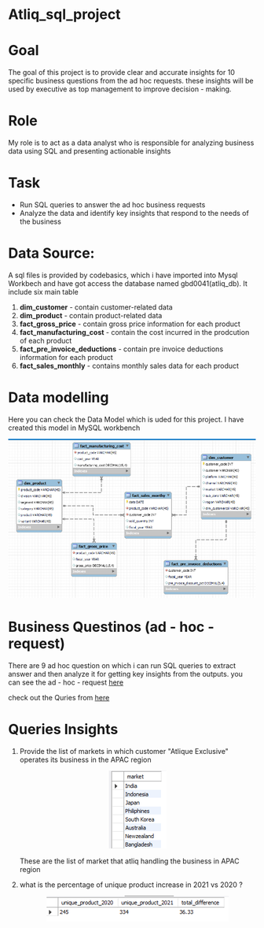 # Atliq_sql_project

# Goal 
The goal of this project is to provide clear and accurate insights for 10 specific business questions from the ad hoc requests. these insights will be used by executive as top management to 
improve decision - making.

# Role 
My role is to act as a data analyst who is responsible for analyzing business data using SQL and presenting actionable insights 

# Task 
- Run SQL queries to answer the ad hoc business requests
- Analyze the data and identify key insights that respond to the needs of the business

# Data Source:
A sql files is provided by codebasics, which i have imported into Mysql Workbech and have got access the database named gbd0041(atliq_db). It include six main table 
1. **dim_customer**                - contain customer-related data
2. **dim_product**                 - contain product-related data
3. **fact_gross_price**            - contain gross price information for each product
4. **fact_manufacturing_cost**     - contain the cost incurred in the prodcution of each product
5. **fact_pre_invoice_deductions** - contain pre invoice deductions information for each product
6. **fact_sales_monthly**          - contains monthly sales data for each product

# Data modelling
Here you can check the Data Model which is uded for this project. I have created this model in MySQL workbench

![datamodel](datamodel/atliq_datamodel.png)

# Business Questinos (ad - hoc - request) 
There are 9 ad hoc question on which i can run  SQL queries to extract answer and then analyze it for getting key insights from the outputs. 
you can see the ad - hoc - request [here](ad_hoc_request)

check out the Quries from [here](sql_queries/atliq_ad_hoc_queries.sql)

# Queries Insights 

1. Provide the list of markets in which customer "Atlique Exclusive" operates its business in the APAC region
   <p align="center"> 
     <img src = "sql_output/sql_1_output.png" alt="list of markets" /> 
   </p>
   These are the list of market that atliq handling the business in APAC region 

2. what is the percentage of unique product increase in 2021 vs 2020 ?
      <p align="center"> 
     <img src = "sql_output/sql_2_output.png" alt="list of markets" />
      </p>
